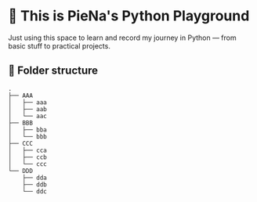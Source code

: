 # 🐍 This is PieNa's Python Playground

Just using this space to learn and record my journey in Python — from basic stuff to practical projects.

## 📁 Folder structure

```
.
├── AAA
│   ├── aaa
│   ├── aab
│   └── aac
├── BBB
│   ├── bba
│   └── bbb
├── CCC
│   ├── cca
│   ├── ccb
│   └── ccc
└── DDD
    ├── dda
    ├── ddb
    └── ddc
```
